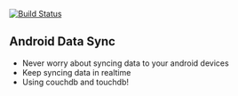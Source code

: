 [![Build Status](https://travis-ci.org/data-sync/android-data.png?branch=master)](https://travis-ci.org/data-sync/android-data)

Android Data Sync
-----------------

* Never worry about syncing data to your android devices
* Keep syncing data in realtime
* Using couchdb and touchdb!
